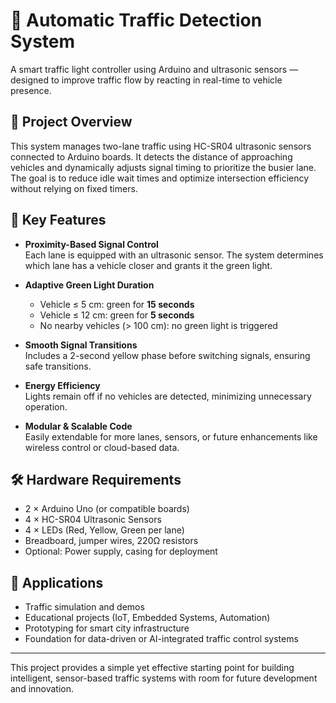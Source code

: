 # 🚦 Automatic Traffic Detection System

A smart traffic light controller using Arduino and ultrasonic sensors — designed to improve traffic flow by reacting in real-time to vehicle presence.

## 📌 Project Overview

This system manages two-lane traffic using HC-SR04 ultrasonic sensors connected to Arduino boards. It detects the distance of approaching vehicles and dynamically adjusts signal timing to prioritize the busier lane. The goal is to reduce idle wait times and optimize intersection efficiency without relying on fixed timers.

## 🔧 Key Features

- **Proximity-Based Signal Control**  
  Each lane is equipped with an ultrasonic sensor. The system determines which lane has a vehicle closer and grants it the green light.

- **Adaptive Green Light Duration**  
  - Vehicle ≤ 5 cm: green for **15 seconds**  
  - Vehicle ≤ 12 cm: green for **5 seconds**  
  - No nearby vehicles (> 100 cm): no green light is triggered

- **Smooth Signal Transitions**  
  Includes a 2-second yellow phase before switching signals, ensuring safe transitions.

- **Energy Efficiency**  
  Lights remain off if no vehicles are detected, minimizing unnecessary operation.

- **Modular & Scalable Code**  
  Easily extendable for more lanes, sensors, or future enhancements like wireless control or cloud-based data.

## 🛠️ Hardware Requirements

- 2 × Arduino Uno (or compatible boards)  
- 4 × HC-SR04 Ultrasonic Sensors  
- 4 × LEDs (Red, Yellow, Green per lane)  
- Breadboard, jumper wires, 220Ω resistors  
- Optional: Power supply, casing for deployment

## 🧪 Applications

- Traffic simulation and demos  
- Educational projects (IoT, Embedded Systems, Automation)  
- Prototyping for smart city infrastructure  
- Foundation for data-driven or AI-integrated traffic control systems

---

This project provides a simple yet effective starting point for building intelligent, sensor-based traffic systems with room for future development and innovation.
